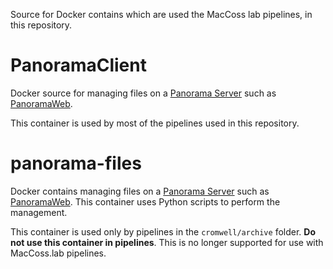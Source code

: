 Source for Docker contains which are used the MacCoss lab pipelines, in this repository. 

# PanoramaClient
Docker source for managing files on a [Panorama Server](https://panoramaweb.org/wiki/home/page.view?name=default) such as [PanoramaWeb](https://panoramaweb.org/wiki/home/page.view?name=default).

This container is used by most of the pipelines used in this repository.


# panorama-files
Docker contains managing files on a [Panorama Server](https://panoramaweb.org/wiki/home/page.view?name=default) such as [PanoramaWeb](https://panoramaweb.org/wiki/home/page.view?name=default). This container uses Python scripts to perform the management. 

This container is used only by pipelines in the `cromwell/archive` folder. **Do not use this container in pipelines**. This is no longer supported for use with MacCoss.lab pipelines.